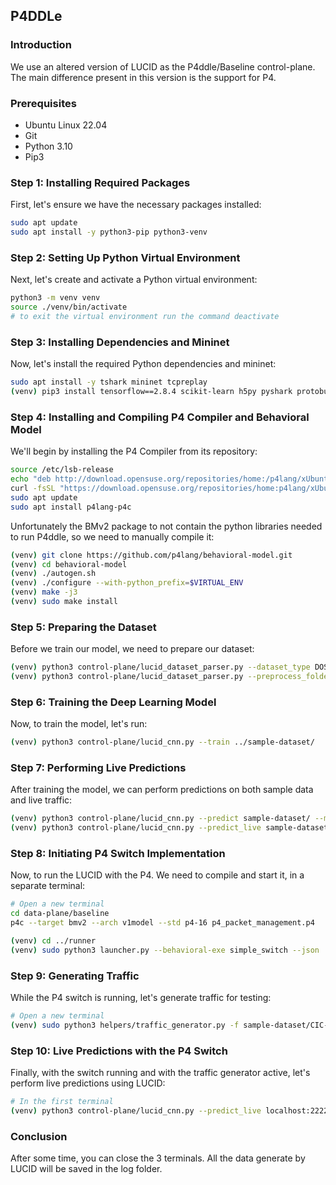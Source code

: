 ## P4DDLe

### Introduction

We use an altered version of LUCID as the P4ddle/Baseline control-plane. The main difference present in this version is the support for P4.

### Prerequisites

- Ubuntu Linux 22.04
- Git
- Python 3.10
- Pip3

### Step 1: Installing Required Packages

First, let's ensure we have the necessary packages installed:

```bash
sudo apt update
sudo apt install -y python3-pip python3-venv
```

### Step 2: Setting Up Python Virtual Environment

Next, let's create and activate a Python virtual environment:

```bash
python3 -m venv venv
source ./venv/bin/activate
# to exit the virtual environment run the command deactivate
```

### Step 3: Installing Dependencies and Mininet

Now, let's install the required Python dependencies and mininet:

```bash
sudo apt install -y tshark mininet tcpreplay
(venv) pip3 install tensorflow==2.8.4 scikit-learn h5py pyshark protobuf==3.19.6 mininet thrift psutil
```

### Step 4: Installing and Compiling P4 Compiler and Behavioral Model

We'll begin by installing the P4 Compiler from its repository:

```bash
source /etc/lsb-release
echo "deb http://download.opensuse.org/repositories/home:/p4lang/xUbuntu_${DISTRIB_RELEASE}/ /" | sudo tee /etc/apt/sources.list.d/home:p4lang.list
curl -fsSL "https://download.opensuse.org/repositories/home:p4lang/xUbuntu_${DISTRIB_RELEASE}/Release.key" | gpg --dearmor | sudo tee /etc/apt/trusted.gpg.d/home_p4lang.gpg > /dev/null
sudo apt update
sudo apt install p4lang-p4c
```

Unfortunately the BMv2 package to not contain the python libraries needed to run P4ddle, so we need to manually compile it:

```bash
(venv) git clone https://github.com/p4lang/behavioral-model.git
(venv) cd behavioral-model
(venv) ./autogen.sh 
(venv) ./configure --with-python_prefix=$VIRTUAL_ENV
(venv) make -j3
(venv) sudo make install
```

### Step 5: Preparing the Dataset

Before we train our model, we need to prepare our dataset:

```bash
(venv) python3 control-plane/lucid_dataset_parser.py --dataset_type DOS2019 --dataset_folder ../sample-dataset/ --packets_per_flow 10 --dataset_id DOS2019 --traffic_type all --time_window 4 --p4_compatible
(venv) python3 control-plane/lucid_dataset_parser.py --preprocess_folder ../sample-dataset/
```

### Step 6: Training the Deep Learning Model

Now, to train the model, let's run:

```bash
(venv) python3 control-plane/lucid_cnn.py --train ../sample-dataset/
```

### Step 7: Performing Live Predictions

After training the model, we can perform predictions on both sample data and live traffic:

```bash
(venv) python3 control-plane/lucid_cnn.py --predict sample-dataset/ --model sample-dataset/4t-10n-DOS2019-LUCID-p4.h5
(venv) python3 control-plane/lucid_cnn.py --predict_live sample-dataset/CIC-DDoS-2019-DNS.pcap --model sample-dataset/4t-10n-DOS2019-LUCID-p4.h5 --dataset_type DOS2019
```

### Step 8: Initiating P4 Switch Implementation

Now, to run the LUCID with the P4. We need to compile and start it, in a separate terminal:

```bash
# Open a new terminal
cd data-plane/baseline
p4c --target bmv2 --arch v1model --std p4-16 p4_packet_management.p4

(venv) cd ../runner
(venv) sudo python3 launcher.py --behavioral-exe simple_switch --json ../baseline/p4_packet_management.json --cli simple_switch_CLI
```

### Step 9: Generating Traffic

While the P4 switch is running, let's generate traffic for testing:

```bash
# Open a new terminal
(venv) sudo python3 helpers/traffic_generator.py -f sample-dataset/CIC-DDoS-2019-DNS.pcap -i s1-eth2 -d 600
```

### Step 10: Live Predictions with the P4 Switch

Finally, with the switch running and with the traffic generator active, let's perform live predictions using LUCID:

```bash
# In the first terminal
(venv) python3 control-plane/lucid_cnn.py --predict_live localhost:22222 --model sample-dataset/4t-10n-DOS2019-LUCID-p4.h5 --dataset_type DOS2019 -r 14 -si baseline
```

### Conclusion

After some time, you can close the 3 terminals. All the data generate by LUCID will be saved in the log folder.